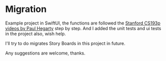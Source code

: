# Migration

Example project in SwiftUI, the functions are followed the [Stanford CS193p videos by Paul Hegarty](https://www.youtube.com/user/StanfordUniversity/videos) step by step. And I added the unit tests and ui tests in the project also, wish help.

I'll try to do migrates Story Boards in this project in future.

Any suggestions are welcome, thanks.

